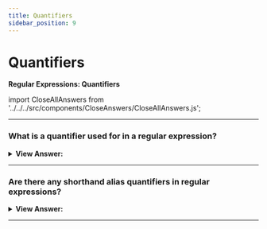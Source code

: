 ```yaml
---
title: Quantifiers
sidebar_position: 9
---
```


# Quantifiers

**Regular Expressions: Quantifiers**

<head>
  <title>Quantifiers - JavaScript Interview Questions & Answers</title>
  <meta charSet="utf-8" />
</head>

import CloseAllAnswers from '../../../src/components/CloseAnswers/CloseAllAnswers.js';

<CloseAllAnswers />

---

### What is a quantifier used for in a regular expression?

<details>
  <summary><strong>View Answer:</strong></summary>
  <div>
  <div><strong>Interview Response:</strong> A quantifier is used to find the exact count in a sequence of digits. For example, if we are looking for a sequence of numbers like 123-456. We can used \d&#123;3&#125; which will return 123,456.
    </div><br />
  <div><strong className="codeExample">Code Example:</strong><br /><br />

  <div></div>

```js
// Sequence of digits
alert("I'm 12345 years old".match(/\d{5}/)); //  "12345"

// Range of digits
alert("I'm not 12, but 1234 years old".match(/\d{3,5}/)); // "1234"

// Omitting the upper range with \d{3,}
alert("I'm not 12, but 345678 years old".match(/\d{3,}/)); // "345678"

// Implementation on a range and omitting the upper range
let str = '+7(903)-123-45-67';

let numbers = str.match(/\d{1,}/g);

alert(numbers); // 7,903,123,45,67
```

  </div>
  </div>
</details>

---

### Are there any shorthand alias quantifiers in regular expressions?

<details>
  <summary><strong>View Answer:</strong></summary>
  <div>
  <div><strong>Interview Response:</strong> There are shorthands for most used quantifiers, like \d+ which looks for numbers and is a shorthand way for \d&#123;1,&#125;,. Quantifiers are used very often. They serve as the main “building block” of complex regular expressions. Using shorthand aliases can help reduce the amount of code necessary to implement an expression.
    </div><br />
  <div><strong className="codeExample">Code Example:</strong><br /><br />

  <div></div>

```js
let str = '+7(903)-123-45-67';
alert(str.match(/\d+/g)); // 7,903,123,45,67

let str = 'Should I write color or colour?';
alert(str.match(/colou?r/g)); // color, colour

alert('100 10 1'.match(/\d0*/g)); // 100, 10, 1

alert('100 10 1'.match(/\d0+/g)); // 100, 10
// 1 not matched, as 0+ requires at least one zero
```

  </div>
  </div>
</details>

---
